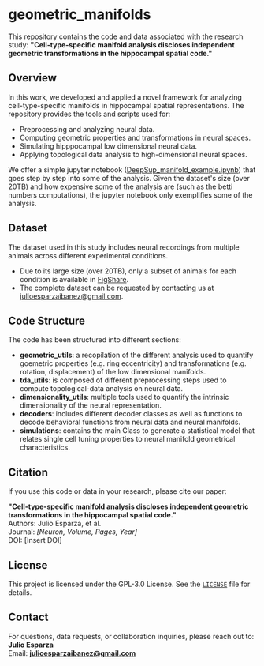 # geometric_manifolds
This repository contains the code and data associated with the research study: **"Cell-type-specific manifold analysis discloses independent geometric transformations in the hippocampal spatial code."**  


## Overview

In this work, we developed and applied a novel framework for analyzing cell-type-specific manifolds in hippocampal spatial representations. The repository provides the tools and scripts used for:

- Preprocessing and analyzing neural data.
- Computing geometric properties and transformations in neural spaces.
- Simulating hipppocampal low dimensional neural data.
- Applying topological data analysis to high-dimensional neural spaces.

We offer a simple jupyter notebook ([DeepSup_manifold_example.ipynb](geometric_manifolds_example.ipynb)) that goes step by step into some of the analysis. Given the dataset's size (over 20TB) and how expensive some of the analysis are (such as the betti numbers computations), the jupyter notebook only exemplifies some of the analysis. 

## Dataset

The dataset used in this study includes neural recordings from multiple animals across different experimental conditions. 
- Due to its large size (over 20TB), only a subset of animals for each condition is available in [FigShare](https://figshare.com/account/home#/projects/233675).  
- The complete dataset can be requested by contacting us at julioesparzaibanez@gmail.com.

## Code Structure

The code has been structured into different sections:

- **geometric_utils**: a recopilation of the different analysis used to quantify goemetric properties (e.g. ring eccentricity) and transformations (e.g. rotation, displacement) of the low dimensional manifolds.
- **tda_utils**: is composed of different preprocessing steps used to compute topological-data analysis on neural data.
- **dimensionality_utils**: multiple tools used to quantify the intrinsic dimensionality of the neural representation.
- **decoders**: includes different decoder classes as well as functions to decode behavioral functions from neural data and neural manifolds.
- **simulations**: contains the main Class to generate a statistical model that relates single cell tuning properties to neural manifold geometrical characteristics.

## Citation

If you use this code or data in your research, please cite our paper:  

**"Cell-type-specific manifold analysis discloses independent geometric transformations in the hippocampal spatial code."**  
Authors: Julio Esparza, et al.  
Journal: *[Neuron, Volume, Pages, Year]*  
DOI: [Insert DOI]

## License

This project is licensed under the GPL-3.0 License. See the [`LICENSE`](LICENSE) file for details.


## Contact

For questions, data requests, or collaboration inquiries, please reach out to:  
**Julio Esparza**  
Email: **julioesparzaibanez@gmail.com**  

